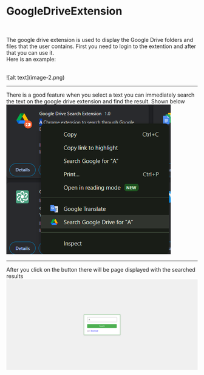 <h1>GoogleDriveExtension</h1><br>
<p>The google drive extension is used to display the Google Drive folders and files that the user contains. First you need to login to the extention and after that you can use it.<br> Here is an example:</p><br>
![alt text](image-2.png)
<hr> 

There is a good feature when you select a text you can immediately search the text on the google drive extension and find the result. Shown below
<br>
![alt text](image-1.png)
<hr>

After you click on the button there will be page displayed with the searched results
<br>
![alt text](image.png)